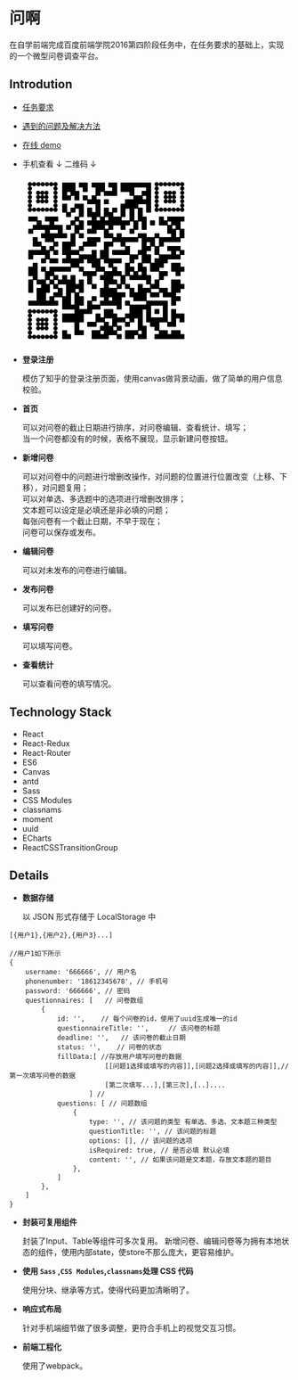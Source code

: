 # 问啊
在自学前端完成百度前端学院2016第四阶段任务中，在任务要求的基础上，实现的一个微型问卷调查平台。

## Introdution

* [任务要求](http://ife.baidu.com/2016/task/detail?taskId=50)
* [遇到的问题及解决方法](https://github.com/chaos2171053/ife2016)
* [在线 demo](http://t.cn/RXwk86g)
* 手机查看 ↓ 二维码 ↓
    
    ![问啊](QRCode.png)


* **登录注册**

    模仿了知乎的登录注册页面，使用canvas做背景动画，做了简单的用户信息校验。

* **首页**

    可以对问卷的截止日期进行排序，对问卷编辑、查看统计、填写；<br>
    当一个问卷都没有的时候，表格不展现，显示新建问卷按钮。
    
* **新增问卷**

    可以对问卷中的问题进行增删改操作，对问题的位置进行位置改变（上移、下移），对问题复用；<br>
    可以对单选、多选题中的选项进行增删改排序；<br>
    文本题可以设定是必填还是非必填的问题；<br>
    每张问卷有一个截止日期，不早于现在；<br>
    问卷可以保存或发布。

* **编辑问卷**

    可以对未发布的问卷进行编辑。

* **发布问卷**

    可以发布已创建好的问卷。

* **填写问卷**

    可以填写问卷。

* **查看统计**

    可以查看问卷的填写情况。

## Technology Stack
- React
- React-Redux
- React-Router
- ES6
- Canvas
- antd
- Sass
- CSS Modules
- classnams
- moment
- uuid 
- ECharts
- ReactCSSTransitionGroup


## Details

* **数据存储**

    以 JSON 形式存储于 LocalStorage 中
    
```
[{用户1},{用户2},{用户3}...]

//用户1如下所示
{
    username: '666666', // 用户名
    phonenumber: '18612345678', // 手机号
    password: '666666', // 密码
    questionnaires: [   // 问卷数组
        { 
            id: '',    // 每个问卷的id，使用了uuid生成唯一的id
            questionnaireTitle: '',     // 该问卷的标题
            deadline: '',   // 该问卷的截止日期
            status: '',    // 问卷的状态
            fillData:[ //存放用户填写问卷的数据
                        [[问题1选择或填写的内容]],[问题2选择或填写的内容]],//第一次填写问卷的数据
                        [第二次填写...],[第三次],[..]....
                    ] //
            questions: [ // 问题数组 
                {
                    type: '', // 该问题的类型 有单选、多选、文本题三种类型
                    questionTitle: '', // 该问题的标题
                    options: [], // 该问题的选项
                    isRequired: true, // 是否必填 默认必填
                    content: '', // 如果该问题是文本题，存放文本题的题目
                },
            ]
        },
    ]
}
```

* **封装可复用组件**
    
    封装了Input、Table等组件可多次复用。
    新增问卷、编辑问卷等为拥有本地状态的组件，使用内部state，使store不那么庞大，更容易维护。

* **使用 `Sass` ,`CSS Modules`,`classnams`处理 CSS 代码**
    
    使用分块、继承等方式，使得代码更加清晰明了。

* **响应式布局**
    
    针对手机端细节做了很多调整，更符合手机上的视觉交互习惯。

* **前端工程化**
    
    使用了webpack。


